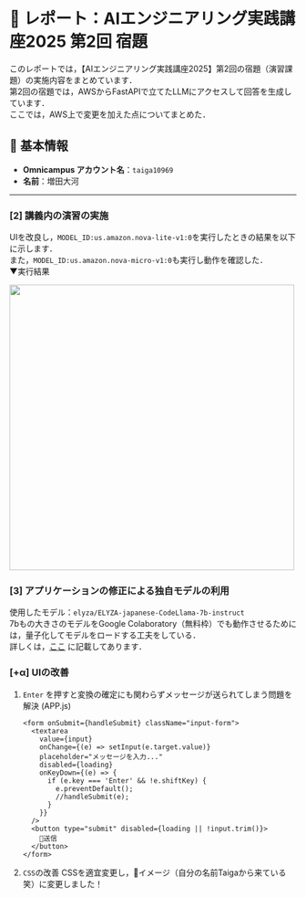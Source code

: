 # 📄 レポート：AIエンジニアリング実践講座2025 第2回 宿題

このレポートでは，【AIエンジニアリング実践講座2025】第2回の宿題（演習課題）の実施内容をまとめています．<br>
第2回の宿題では，AWSからFastAPIで立てたLLMにアクセスして回答を生成しています．<br>
ここでは，AWS上で変更を加えた点についてまとめた．<br>

## 🙋 基本情報

- **Omnicampus アカウント名**：`taiga10969`  
- **名前**：増田大河
--- 

### [2] 講義内の演習の実施
UIを改良し，`MODEL_ID:us.amazon.nova-lite-v1:0`を実行したときの結果を以下に示します．<br>
また，`MODEL_ID:us.amazon.nova-micro-v1:0`も実行し動作を確認した．<br>
▼実行結果

<img src="https://github.com/Taiga10969/simplechat/blob/main/report/%E7%94%BB%E9%9D%A2%E5%8F%8E%E9%8C%B2%202025-04-25%2016.56.59.gif" alt="" width="500" />

### [3] アプリケーションの修正による独自モデルの利用

使用したモデル：`elyza/ELYZA-japanese-CodeLlama-7b-instruct`<br>
7bもの大きさのモデルをGoogle Colaboratory（無料枠）でも動作させるためには，量子化してモデルをロードする工夫をしている．<br>
詳しくは，[ここ](https://github.com/Taiga10969/lecture-ai-engineering/blob/master/day1/03_FastAPI/README.md) に記載してあります．


### [+α] UIの改善
1. `Enter` を押すと変換の確定にも関わらずメッセージが送られてしまう問題を解決 (APP.js)
   <br>
    ```
    <form onSubmit={handleSubmit} className="input-form">
      <textarea
        value={input}
        onChange={(e) => setInput(e.target.value)}
        placeholder="メッセージを入力..."
        disabled={loading}
        onKeyDown={(e) => {
          if (e.key === 'Enter' && !e.shiftKey) {
            e.preventDefault();
            //handleSubmit(e);
          }
        }}
      />
      <button type="submit" disabled={loading || !input.trim()}>
        🐯送信
      </button>
    </form>
    ```
2. `CSS`の改善
   CSSを適宜変更し，🐯イメージ（自分の名前Taigaから来ている笑）に変更しました！

